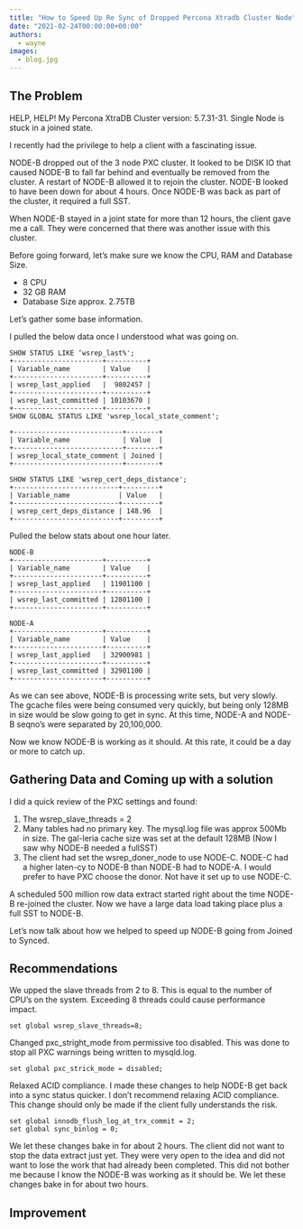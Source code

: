 ```yaml
---
title: "How to Speed Up Re Sync of Dropped Percona Xtradb Cluster Node"
date: "2021-02-24T00:00:00+00:00"
authors:
  - wayne
images:
  - blog.jpg
---
```


## The Problem

HELP, HELP! My Percona XtraDB Cluster version: 5.7.31-31. Single Node is stuck in a joined state.

I recently had the privilege to help a client with a fascinating issue.

NODE-B dropped out of the 3 node PXC cluster. It looked to be DISK IO that caused NODE-B to fall far behind and eventually be removed from the cluster. A restart of NODE-B allowed it
to rejoin the cluster. NODE-B looked to have been down for about 4 hours. Once NODE-B was back as part of the cluster, it required a full SST.

When NODE-B stayed in a joint state for more than 12 hours, the client gave me a call. They were concerned that there was another issue with this cluster.

Before going forward, let’s make sure we know the CPU, RAM and Database Size.

- 8 CPU
- 32 GB RAM
- Database Size approx. 2.75TB

Let’s gather some base information.

I pulled the below data once I understood what was going on.

```
SHOW STATUS LIKE ‘wsrep_last%';
+----------------------+----------+
| Variable_name        | Value    |
+----------------------+----------+
| wsrep_last_applied   |  9802457 |
+----------------------+----------+
| wsrep_last_committed | 10103670 |
+----------------------+----------+
SHOW GLOBAL STATUS LIKE 'wsrep_local_state_comment';
```

```
+---------------------------+--------+
| Variable_name             | Value  |
+---------------------------+--------+
| wsrep_local_state_comment | Joined |
+---------------------------+--------+
```

```
SHOW STATUS LIKE 'wsrep_cert_deps_distance';
+--------------------------+---------+
| Variable_name            | Value   |
+--------------------------+---------+
| wsrep_cert_deps_distance | 148.96  |
+--------------------------+---------+
```

Pulled the below stats about one hour later.

```
NODE-B
+----------------------+----------+
| Variable_name        | Value    |
+----------------------+----------+
| wsrep_last_applied   | 11901100 |
+----------------------+----------+
| wsrep_last_committed | 12801100 |
+----------------------+----------+
```

```
NODE-A
+----------------------+----------+
| Variable_name        | Value    |
+----------------------+----------+
| wsrep_last_applied   | 32900981 |
+----------------------+----------+
| wsrep_last_committed | 32901100 |
+----------------------+----------+
```

As we can see above, NODE-B is processing write sets, but very slowly. The gcache files were being consumed very quickly, but being only 128MB in size would be slow going to get in sync. At this time, NODE-A and NODE-B seqno’s were separated by 20,100,000.

Now we know NODE-B is working as it should. At this rate, it could be a day or more to catch up.

## Gathering Data and Coming up with a solution

I did a quick review of the PXC settings and found:

1. The wsrep_slave_threads = 2
2. Many tables had no primary key. The mysql.log file was approx 500Mb in size. The gal-leria cache size was set at the default 128MB (Now I saw why NODE-B needed a fullSST)
3. The client had set the wsrep_doner_node to use NODE-C. NODE-C had a higher laten-cy to NODE-B than NODE-B had to NODE-A. I would prefer to have PXC choose the donor. Not have it set up to use NODE-C.

A scheduled 500 million row data extract started right about the time NODE-B re-joined the cluster. Now we have a large data load taking place plus a full SST to NODE-B.

Let’s now talk about how we helped to speed up NODE-B going from Joined to Synced.

## Recommendations

We upped the slave threads from 2 to 8. This is equal to the number of CPU’s on the system. Exceeding 8 threads could cause performance impact.

```mysql
set global wsrep_slave_threads=8;
```

Changed pxc_stright_mode from permissive too disabled. This was done to stop all PXC warnings being written to mysqld.log.

```mysql
set global pxc_strick_mode = disabled;
```

Relaxed ACID compliance. I made these changes to help NODE-B get back into a sync status quicker. I don’t recommend relaxing ACID compliance. This change should only be made if the client fully understands the risk.

```mysql
set global innodb_flush_log_at_trx_commit = 2;
set global sync_binlog = 0;
```

We let these changes bake in for about 2 hours. The client did not want to stop the data extract just yet. They were very open to the idea and did not want to lose the work that had already been completed. This did not bother me because I know the NODE-B was working as it should be. We let these changes bake in for about two hours.

## Improvement